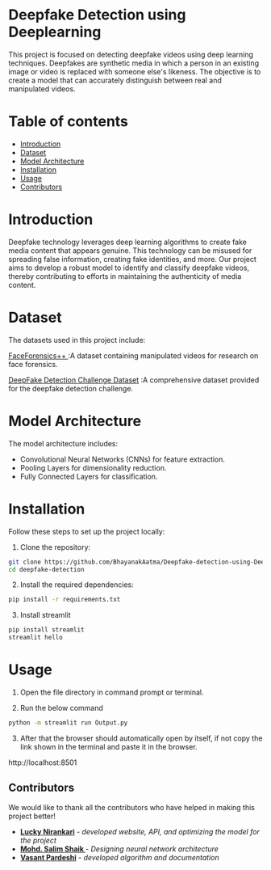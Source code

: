 
# Deepfake Detection using Deeplearning

This project is focused on detecting deepfake videos using deep learning techniques. Deepfakes are synthetic media in which a person in an existing image or video is replaced with someone else's likeness. The objective is to create a model that can accurately distinguish between real and manipulated videos.

# Table of contents                      

  * [Introduction](#Introduction)
  * [Dataset](#Dataset)
  * [Model Architecture](#Model-Architecture)
  * [Installation](#installation)
  * [Usage](#Usage)
  * [Contributors](#Contributors)

# Introduction

Deepfake technology leverages deep learning algorithms to create fake media content that appears genuine. This technology can be misused for spreading false information, creating fake identities, and more. Our project aims to develop a robust model to identify and classify deepfake videos, thereby contributing to efforts in maintaining the authenticity of media content.

# Dataset

The datasets used in this project include:


[FaceForensics++ ](https://github.com/ondyari/FaceForensics) :A dataset containing manipulated videos for research on face forensics.

[DeepFake Detection Challenge Dataset](https://www.kaggle.com/c/deepfake-detection-challenge) :A comprehensive dataset provided for the deepfake detection challenge.

# Model Architecture

The model architecture includes:
* Convolutional Neural Networks (CNNs) for feature extraction.
* Pooling Layers for dimensionality reduction.
* Fully Connected Layers for classification.

# Installation

Follow these steps to set up the project locally:

1. Clone the repository:
```bash
git clone https://github.com/BhayanakAatma/Deepfake-detection-using-Deeplearing.git
cd deepfake-detection
```

2. Install the required dependencies:
```bash
pip install -r requirements.txt
```

3. Install streamlit 
```bash
pip install streamlit
streamlit hello
```

# Usage

1. Open the file directory in command prompt or terminal.

2. Run the below command
```bash 
python -m streamlit run Output.py
```

3. After that the browser should automatically open by itself, if not copy the link shown in the terminal and paste it in the browser.

http://localhost:8501

## Contributors

We would like to thank all the contributors who have helped in making this project better!

- **[Lucky Nirankari](https://github.com/BhayanakAatma)** - *developed website, API, and optimizing the model for the project*
- **[Mohd. Salim Shaik ](https://github.com/Salim-333)** - *Designing neural network architecture*
- **[Vasant Pardeshi](https://github.com/Vas1261)** - *developed algorithm and documentation*

